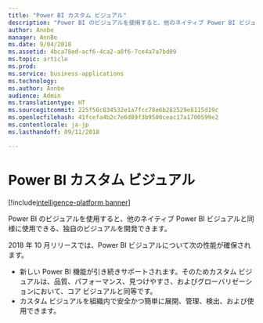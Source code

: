 ```yaml
---
title: "Power BI カスタム ビジュアル"
description: "Power BI のビジュアルを使用すると、他のネイティブ Power BI ビジュアルと同様に使用できる、独自のビジュアルを開発できます。"
author: Annbe
manager: AnnBe
ms.date: 9/04/2018
ms.assetid: 4bca78ed-acf6-4ca2-a8f6-7ce4a7a7bd09
ms.topic: article
ms.prod: 
ms.service: business-applications
ms.technology: 
ms.author: Annbe
audience: Admin
ms.translationtype: HT
ms.sourcegitcommit: 225f50c834532e1a7fcc78e6b282529e8115d19c
ms.openlocfilehash: 41fcefa4b2c7e6d89f3b9500ceac17a1700599e2
ms.contentlocale: ja-jp
ms.lasthandoff: 09/11/2018

---
```


# <a name="power-bi-custom-visuals"></a>Power BI カスタム ビジュアル

[!include[intelligence-platform banner](../../includes/intelligence-platform.md)]



Power BI のビジュアルを使用すると、他のネイティブ Power BI ビジュアルと同様に使用できる、独自のビジュアルを開発できます。

2018 年 10 月リリースでは、Power BI ビジュアルについて次の性能が確保されます。

- 新しい Power BI 機能が引き続きサポートされます。そのためカスタム ビジュアルは、品質、パフォーマンス、見つけやすさ、およびグローバリゼーションにおいて、コア ビジュアルと同等です。
- カスタム ビジュアルを組織内で安全かつ簡単に展開、管理、検出、および使用できます。





